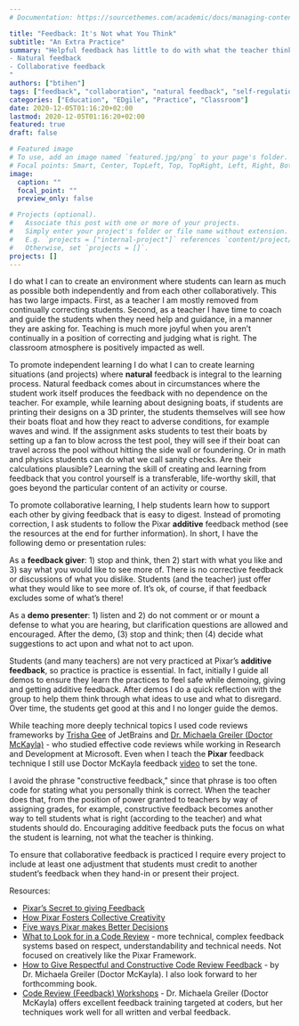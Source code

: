 ```yaml
---
# Documentation: https://sourcethemes.com/academic/docs/managing-content/

title: "Feedback: It's Not what You Think"
subtitle: "An Extra Practice"
summary: "Helpful feedback has little to do with what the teacher thinks, for example the pre-supposition the teacher makes about the outcomes of student projects, and is much more about developing an openness to what actually works and what others like, without an absolute truth either stated or implied by the curriculum. Let the students decide what to do by emphasizing these two types of feedback:
- Natural feedback
- Collaborative feedback
"
authors: ["btihen"]
tags: ["feedback", "collaboration", "natural feedback", "self-regulation"]
categories: ["Education", "EDgile", "Practice", "Classroom"]
date: 2020-12-05T01:16:20+02:00
lastmod: 2020-12-05T01:16:20+02:00
featured: true
draft: false

# Featured image
# To use, add an image named `featured.jpg/png` to your page's folder.
# Focal points: Smart, Center, TopLeft, Top, TopRight, Left, Right, BottomLeft, Bottom, BottomRight.
image:
  caption: ""
  focal_point: ""
  preview_only: false

# Projects (optional).
#   Associate this post with one or more of your projects.
#   Simply enter your project's folder or file name without extension.
#   E.g. `projects = ["internal-project"]` references `content/project/deep-learning/index.md`.
#   Otherwise, set `projects = []`.
projects: []
---
```


I do what I can to create an environment where students can learn as much as possible both independently and from each other collaboratively. This has two large impacts. First, as a teacher I am mostly removed from continually correcting students. Second, as a teacher I have time to coach and guide the students when they need help and guidance, in a manner they are asking for. Teaching is much more joyful when you aren’t continually in a position of correcting  and judging what is right. The classroom atmosphere is positively impacted as well.

To promote independent learning I do what I can to create learning situations (and projects) where **natural** feedback is integral to the learning process. Natural feedback comes about in circumstances where the student work itself produces the feedback with no dependence on the teacher. For example, while learning about designing boats, if students are printing their designs on a 3D printer, the students themselves will see how their boats float and how they react to adverse conditions, for example waves and wind. If the assignment asks students to test their boats by setting up a fan to blow across the test pool, they will see if their boat can travel across the pool without hitting the side wall or foundering. Or in math and physics students can do what we call sanity checks. Are their calculations plausible? Learning the skill of creating and learning from feedback that you control yourself is a transferable, life-worthy skill, that goes beyond the particular content of an activity or course.

To promote collaborative learning, I help students learn how to support each other by giving feedback that is easy to digest. Instead of promoting correction, I ask students to follow the Pixar **additive** feedback method (see the resources at the end for further information). In short, I have the following demo or presentation rules:

As a **feedback giver**: 1) stop and think, then 2) start with what you like and 3) say what you would like to see more of. There is no corrective feedback or discussions of what you dislike. Students (and the teacher) just offer what they would like to see more of. It’s ok, of course, if that feedback excludes some of what’s there!

As a **demo presenter**: 1) listen and 2) do not comment or or mount a defense to what you are hearing, but clarification questions are allowed and encouraged. After the demo, (3) stop and think; then (4) decide what suggestions to act upon and what not to act upon.

Students (and many teachers) are not very practiced at Pixar’s **additive feedback**, so practice is practice is essential.  In fact, initially I guide all demos to ensure they learn the practices to feel safe while demoing, giving and getting additive feedback.  After demos I do a quick reflection with the group to help them think through what ideas to use and what to disregard.  Over time, the students get good at this and I no longer guide the demos.

While teaching more deeply technical topics I used code reviews frameworks by [Trisha Gee](https://trishagee.com/) of JetBrains and [Dr. Michaela Greiler (Doctor McKayla)](https://www.michaelagreiler.com/about/) - who studied effective code reviews while working in Research and Development at Microsoft.  Even when I teach the **Pixar** feedback technique I still use Doctor McKayla feedback [video](https://www.michaelagreiler.com/respectful-constructive-code-review-feedback/) to set the tone.

I avoid the phrase "constructive feedback," since that phrase is too often code for stating what you personally think is correct. When the teacher does that, from the position of power granted to teachers by way of assigning grades, for example, constructive feedback becomes another way to tell students what is right (according to the teacher) and what students should do. Encouraging additive feedback puts the focus on what the student is learning, not what the teacher is thinking.

To ensure that collaborative feedback is practiced I require every project to include at least one adjustment that students must credit to another student’s feedback when they hand-in or present their project.

Resources:

- [Pixar’s Secret to giving Feedback](https://joehirsch.me/2017/03/29/pixar/)
- [How Pixar Fosters Collective Creativity](https://hbr.org/2008/09/how-pixar-fosters-collective-creativity)
- [Five ways Pixar makes Better Decisions](https://hbr.org/2010/07/how-to-make-good-decisions-les)
- [What to Look for in a Code Review](https://leanpub.com/whattolookforinacodereview) - more technical, complex feedback systems based on respect, understandability and technical needs.  Not focused on creatively like the Pixar Framework.
- [How to Give Respectful and Constructive Code Review Feedback](https://www.michaelagreiler.com/respectful-constructive-code-review-feedback/) - by Dr. Michaela Greiler (Doctor McKayla).  I also look forward to her forthcomming book.
- [Code Review (Feedback) Workshops](https://www.michaelagreiler.com/workshops/) - Dr. Michaela Greiler (Doctor McKayla) offers excellent feedback training targeted at coders, but her techniques work well for all written and verbal feedback.
